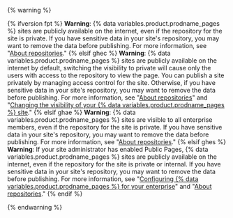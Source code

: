 {% warning %}

{% ifversion fpt %}
**Warning**: {% data variables.product.prodname_pages %} sites are publicly available on the internet, even if the repository for the site is private. If you have sensitive data in your site's repository, you may want to remove the data before publishing. For more information, see "[About repositories](/repositories/creating-and-managing-repositories/about-repositories#about-repository-visibility)."
{% elsif ghec %}
**Warning**: {% data variables.product.prodname_pages %} sites are publicly available on the internet by default, switching the visibility to private will cause only the users with access to the repository to view the page. You can publish a site privately by managing access control for the site. Otherwise, if you have sensitive data in your site's repository, you may want to remove the data before publishing. For more information, see "[About repositories](/repositories/creating-and-managing-repositories/about-repositories#about-repository-visibility)" and "[Changing the visibility of your {% data variables.product.prodname_pages %} site](/pages/getting-started-with-github-pages/changing-the-visibility-of-your-github-pages-site)."
{% elsif ghae %}
**Warning**: {% data variables.product.prodname_pages %} sites are visible to all enterprise members, even if the repository for the site is private. If you have sensitive data in your site's repository, you may want to remove the data before publishing. For more information, see "[About repositories](/repositories/creating-and-managing-repositories/about-repositories#about-repository-visibility)."
{% elsif ghes %}
**Warning**: If your site administrator has enabled Public Pages, {% data variables.product.prodname_pages %} sites are publicly available on the internet, even if the repository for the site is private or internal. If you have sensitive data in your site's repository, you may want to remove the data before publishing. For more information, see "[Configuring {% data variables.product.prodname_pages %} for your enterprise](/admin/configuration/configuring-github-pages-for-your-enterprise#enabling-public-sites-for-github-pages)" and "[About repositories](/repositories/creating-and-managing-repositories/about-repositories#about-repository-visibility)."
{% endif %}

{% endwarning %}
